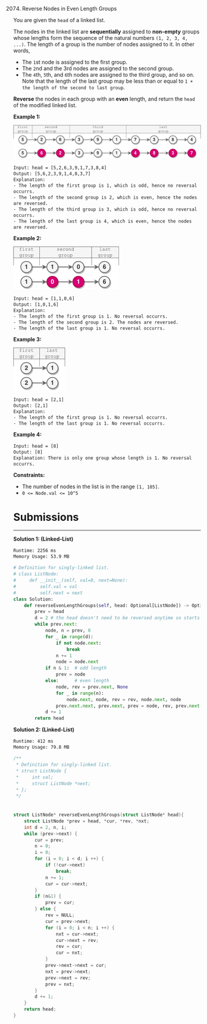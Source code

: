 2074. Reverse Nodes in Even Length Groups

You are given the `head` of a linked list.

The nodes in the linked list are **sequentially** assigned to **non-empty** groups whose lengths form the sequence of the natural numbers `(1, 2, 3, 4, ...)`. The length of a group is the number of nodes assigned to it. In other words,

* The `1`st node is assigned to the first group.
* The `2`nd and the 3rd nodes are assigned to the second group.
* The `4`th, `5`th, and `6`th nodes are assigned to the third group, and so on.
Note that the length of the last group may be less than or equal to `1 + the length of the second to last group`.

**Reverse** the nodes in each group with an **even** length, and return the `head` of the modified linked list.

 

**Example 1:**

![2074_eg1.png](img/2074_eg1.png)
```
Input: head = [5,2,6,3,9,1,7,3,8,4]
Output: [5,6,2,3,9,1,4,8,3,7]
Explanation:
- The length of the first group is 1, which is odd, hence no reversal occurrs.
- The length of the second group is 2, which is even, hence the nodes are reversed.
- The length of the third group is 3, which is odd, hence no reversal occurrs.
- The length of the last group is 4, which is even, hence the nodes are reversed.
```

**Example 2:**

![2074_eg2.png](img/2074_eg2.png)
```
Input: head = [1,1,0,6]
Output: [1,0,1,6]
Explanation:
- The length of the first group is 1. No reversal occurrs.
- The length of the second group is 2. The nodes are reversed.
- The length of the last group is 1. No reversal occurrs.
```

**Example 3:**

![2074_eg3.png](img/2074_eg3.png)
```
Input: head = [2,1]
Output: [2,1]
Explanation:
- The length of the first group is 1. No reversal occurrs.
- The length of the last group is 1. No reversal occurrs.
```

**Example 4:**
```
Input: head = [8]
Output: [8]
Explanation: There is only one group whose length is 1. No reversal occurrs.
```

**Constraints:**

* The number of nodes in the list is in the range `[1, 105]`.
* `0 <= Node.val <= 10^5`

# Submissions
---
**Solution 1: (Linked-List)**
```
Runtime: 2256 ms
Memory Usage: 53.9 MB
```
```python
# Definition for singly-linked list.
# class ListNode:
#     def __init__(self, val=0, next=None):
#         self.val = val
#         self.next = next
class Solution:
    def reverseEvenLengthGroups(self, head: Optional[ListNode]) -> Optional[ListNode]:
        prev = head
        d = 2 # the head doesn't need to be reversed anytime so starts with length 2
        while prev.next:
            node, n = prev, 0
            for _ in range(d):
                if not node.next:
                    break
                n += 1
                node = node.next
            if n & 1:  # odd length
                prev = node
            else:      # even length
                node, rev = prev.next, None
                for _ in range(n):
                    node.next, node, rev = rev, node.next, node
                prev.next.next, prev.next, prev = node, rev, prev.next
            d += 1
        return head
```

**Solution 2: (Linked-List)**
```
Runtime: 412 ms
Memory Usage: 79.8 MB
```
```c
/**
 * Definition for singly-linked list.
 * struct ListNode {
 *     int val;
 *     struct ListNode *next;
 * };
 */


struct ListNode* reverseEvenLengthGroups(struct ListNode* head){
    struct ListNode *prev = head, *cur, *rev, *nxt;
    int d = 2, n, i;
    while (prev->next) {
        cur = prev;
        n = 0;
        i = 0;
        for (i = 0; i < d; i ++) {
            if (!cur->next)
                break;
            n += 1;
            cur = cur->next;
        }
        if (n&1) {
            prev = cur;
        } else {
            rev = NULL;
            cur = prev->next;
            for (i = 0; i < n; i ++) {
                nxt = cur->next;
                cur->next = rev;
                rev = cur;
                cur = nxt;
            }
            prev->next->next = cur;
            nxt = prev->next;
            prev->next = rev;
            prev = nxt;
        }
        d += 1;
    }
    return head;
}
```
